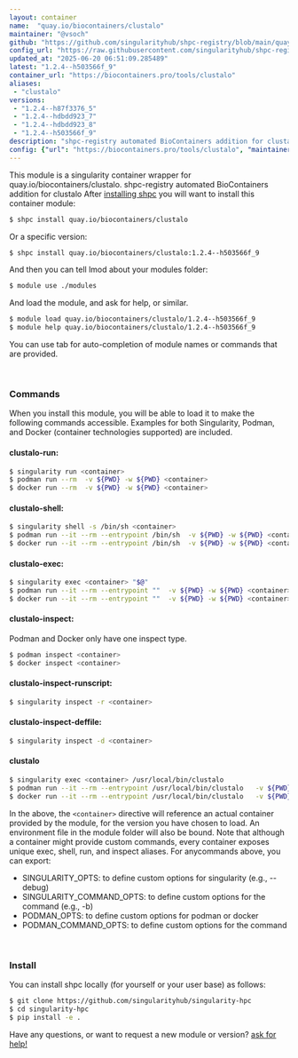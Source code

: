 ```yaml
---
layout: container
name:  "quay.io/biocontainers/clustalo"
maintainer: "@vsoch"
github: "https://github.com/singularityhub/shpc-registry/blob/main/quay.io/biocontainers/clustalo/container.yaml"
config_url: "https://raw.githubusercontent.com/singularityhub/shpc-registry/main/quay.io/biocontainers/clustalo/container.yaml"
updated_at: "2025-06-20 06:51:09.285489"
latest: "1.2.4--h503566f_9"
container_url: "https://biocontainers.pro/tools/clustalo"
aliases:
 - "clustalo"
versions:
 - "1.2.4--h87f3376_5"
 - "1.2.4--hdbdd923_7"
 - "1.2.4--hdbdd923_8"
 - "1.2.4--h503566f_9"
description: "shpc-registry automated BioContainers addition for clustalo"
config: {"url": "https://biocontainers.pro/tools/clustalo", "maintainer": "@vsoch", "description": "shpc-registry automated BioContainers addition for clustalo", "latest": {"1.2.4--h503566f_9": "sha256:4adec2ee1454bbc88df305cc642e87f588d544435fe8136f6ddfb2e964c9c89c"}, "tags": {"1.2.4--h87f3376_5": "sha256:7e636b5b9836aa37d704a4d5e593843ca77221741c333b5a225357c93d75b6a0", "1.2.4--hdbdd923_7": "sha256:9c256e51803324aec3227e7bbe000eddef872a09882b3bd6de6c49124c04e6af", "1.2.4--hdbdd923_8": "sha256:3531c4b578fff853f8907274ca872e0cf5be4f42fda1496fafd27eaa65a83778", "1.2.4--h503566f_9": "sha256:4adec2ee1454bbc88df305cc642e87f588d544435fe8136f6ddfb2e964c9c89c"}, "docker": "quay.io/biocontainers/clustalo", "aliases": {"clustalo": "/usr/local/bin/clustalo"}}
---
```


This module is a singularity container wrapper for quay.io/biocontainers/clustalo.
shpc-registry automated BioContainers addition for clustalo
After [installing shpc](#install) you will want to install this container module:


```bash
$ shpc install quay.io/biocontainers/clustalo
```

Or a specific version:

```bash
$ shpc install quay.io/biocontainers/clustalo:1.2.4--h503566f_9
```

And then you can tell lmod about your modules folder:

```bash
$ module use ./modules
```

And load the module, and ask for help, or similar.

```bash
$ module load quay.io/biocontainers/clustalo/1.2.4--h503566f_9
$ module help quay.io/biocontainers/clustalo/1.2.4--h503566f_9
```

You can use tab for auto-completion of module names or commands that are provided.

<br>

### Commands

When you install this module, you will be able to load it to make the following commands accessible.
Examples for both Singularity, Podman, and Docker (container technologies supported) are included.

#### clustalo-run:

```bash
$ singularity run <container>
$ podman run --rm  -v ${PWD} -w ${PWD} <container>
$ docker run --rm  -v ${PWD} -w ${PWD} <container>
```

#### clustalo-shell:

```bash
$ singularity shell -s /bin/sh <container>
$ podman run --it --rm --entrypoint /bin/sh  -v ${PWD} -w ${PWD} <container>
$ docker run --it --rm --entrypoint /bin/sh  -v ${PWD} -w ${PWD} <container>
```

#### clustalo-exec:

```bash
$ singularity exec <container> "$@"
$ podman run --it --rm --entrypoint ""  -v ${PWD} -w ${PWD} <container> "$@"
$ docker run --it --rm --entrypoint ""  -v ${PWD} -w ${PWD} <container> "$@"
```

#### clustalo-inspect:

Podman and Docker only have one inspect type.

```bash
$ podman inspect <container>
$ docker inspect <container>
```

#### clustalo-inspect-runscript:

```bash
$ singularity inspect -r <container>
```

#### clustalo-inspect-deffile:

```bash
$ singularity inspect -d <container>
```


#### clustalo

```bash
$ singularity exec <container> /usr/local/bin/clustalo
$ podman run --it --rm --entrypoint /usr/local/bin/clustalo   -v ${PWD} -w ${PWD} <container> -c " $@"
$ docker run --it --rm --entrypoint /usr/local/bin/clustalo   -v ${PWD} -w ${PWD} <container> -c " $@"
```



In the above, the `<container>` directive will reference an actual container provided
by the module, for the version you have chosen to load. An environment file in the
module folder will also be bound. Note that although a container
might provide custom commands, every container exposes unique exec, shell, run, and
inspect aliases. For anycommands above, you can export:

 - SINGULARITY_OPTS: to define custom options for singularity (e.g., --debug)
 - SINGULARITY_COMMAND_OPTS: to define custom options for the command (e.g., -b)
 - PODMAN_OPTS: to define custom options for podman or docker
 - PODMAN_COMMAND_OPTS: to define custom options for the command

<br>

### Install

You can install shpc locally (for yourself or your user base) as follows:

```bash
$ git clone https://github.com/singularityhub/singularity-hpc
$ cd singularity-hpc
$ pip install -e .
```

Have any questions, or want to request a new module or version? [ask for help!](https://github.com/singularityhub/singularity-hpc/issues)